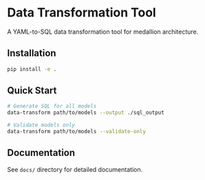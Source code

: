 # Data Transformation Tool

A YAML-to-SQL data transformation tool for medallion architecture.

## Installation

```bash
pip install -e .
```

## Quick Start

```bash
# Generate SQL for all models
data-transform path/to/models --output ./sql_output

# Validate models only
data-transform path/to/models --validate-only
```

## Documentation

See `docs/` directory for detailed documentation.
